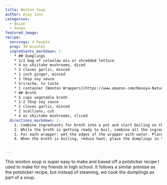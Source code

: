 ```yaml
---
title: Wonton Soup
author: Ajay Jain
categories:
  - Asian
  - Soups
featured_image:
recipe:
  servings: 4 People
  prep: 30 minutes
  ingredients_markdown: |-
    * ## Dumplings
    * 1/2 bag of coleslaw mix or shredded lettuce
    * 4 oz shiitake mushrooms, diced
    * 3 cloves garlic, minced
    * 1 inch ginger, minced
    * 1 tbsp soy sauce
    * Sriracha, to taste
    * 1 container [Wonton Wrappers](https://www.amazon.com/Nasoya-Natural-Wraps-Ounce-case/dp/B00KOB24DQ)
    * ## Broth 
    * 5 cups vegetable broth
    * 1-2 tbsp soy sauce
    * 2 cloves garlic, minced
    * 2 scallions, cut
    * 4 oz shiitake mushrooms, sliced
  directions_markdown: |-
    1. Combine ingredients for broth into a pot and start boiling on the stove on high heat.
    2. While the broth is getting ready to boil, combine all the ingredients for the dumplings (except for the wrappers) into a bowl and mix well.
    3. For each wrapper: wet the edges of the wrapper with water. Place 1 teaspoon of filling in the center. Fold the bottom left corner over to the top right corner to make a right angled triangle. Press down on edges so the dumpling will stick. Repeat for other wrappers.
    4. When the broth is boiling, reduce heat, place the dumplings in the broth, and simmer for 7 minutes. Serve.


---
```

This wonton soup is super easy to make and based off a potsticker recipe I used to make for my friends in high school. It follows a similar premise as the potsticker recipe, but instead of steaming, we cook the dumplings as part of a soup.
